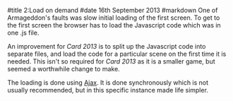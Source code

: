 #title 2:Load on demand
#date 16th September 2013
#markdown
One of Armageddon's faults was slow initial loading of the first
screen.  To get to the first screen the browser has to load the
Javascript code which was in one .js file.

An improvement for *Card 2013* is to split up the Javascript
code into separate files, and load the code for a particular
scene on the first time it is needed.  This isn't so required
for *Card 2013* as it is a smaller game, but seemed a
worthwhile change to make.

The loading is done using [Ajax](https://www.w3schools.com/xml/ajax_intro.asp).
It is done synchronously which is not usually recommended, but
in this specific instance made life simpler.
